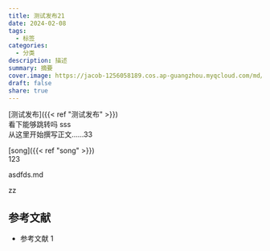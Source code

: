 ```yaml
---
title: 测试发布21
date: 2024-02-08
tags:
  - 标签
categories:
  - 分类
description: 描述
summary: 摘要
cover.image: https://jacob-1256058189.cos.ap-guangzhou.myqcloud.com/md/2024/08/d535bf1f2d4be47d.webp
draft: false
share: true
---
```

[测试发布]({{< ref "测试发布" >}})  
 看下能够跳转吗 sss  
从这里开始撰写正文……33  
  
[song]({{< ref "song" >}})  
123  
  
asdfds.md  
  
zz  
## 参考文献  
  
- 参考文献 1  
